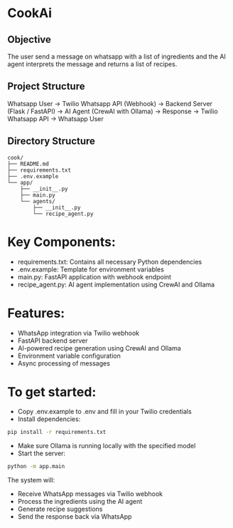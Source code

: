 # CookAi

## Objective

The user send a message on whatsapp with a list of ingredients and the AI agent interprets the message and returns a list of recipes.

## Project Structure

Whatsapp User -> Twilio Whatsapp API (Webhook) -> Backend Server (Flask / FastAPI) -> AI Agent (CrewAI with Ollama) -> Response -> Twilio Whatsapp API -> Whatsapp User

## Directory Structure

```
cook/
├── README.md
├── requirements.txt
├── .env.example
└── app/
    ├── __init__.py
    ├── main.py
    └── agents/
        ├── __init__.py
        └── recipe_agent.py
```
# Key Components:
* requirements.txt: Contains all necessary Python dependencies
* .env.example: Template for environment variables
* main.py: FastAPI application with webhook endpoint
* recipe_agent.py: AI agent implementation using CrewAI and Ollama

# Features:
* WhatsApp integration via Twilio webhook
* FastAPI backend server
* AI-powered recipe generation using CrewAI and Ollama
* Environment variable configuration
* Async processing of messages

# To get started:
* Copy .env.example to .env and fill in your Twilio credentials
* Install dependencies:

```bash
pip install -r requirements.txt
```

* Make sure Ollama is running locally with the specified model
* Start the server:

```bash
python -m app.main
```

The system will:
* Receive WhatsApp messages via Twilio webhook
* Process the ingredients using the AI agent
* Generate recipe suggestions
* Send the response back via WhatsApp